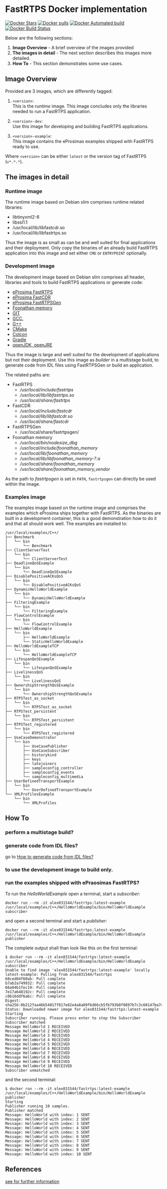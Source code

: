 # FastRTPS Docker implementation

[![Docker Stars](https://img.shields.io/docker/stars/alex031544/fastrtps.svg?style=plastic)](https://registry.hub.docker.com/v2/repositories/alex031544/fastrtps/stars/count/)
[![Docker pulls](https://img.shields.io/docker/pulls/alex031544/fastrtps.svg?style=plastic)](https://registry.hub.docker.com/v2/repositories/alex031544/fastrtps/)
[![Docker Automated build](https://img.shields.io/docker/automated/alex031544/fastrtps.svg?style=plastic)](https://github.com/alex031544/fastrtps/)
[![Docker Build Status](https://img.shields.io/docker/build/alex031544/fastrtps.svg?style=plastic)](https://github.com/alex031544/fastrtps/)

Below are the following sections:

1. __Image Overview__ - A brief overview of the images provided
2. __The images in detail__ - The next section describes this images more detailed.
3. __How To__ - This section demonstrates some use cases.


## Image Overview

Provided are 3 images, which are differently tagged:

1. `<version>`:  
    This is the *runtime* image. This image concludes only the libraries needed to run a FastRTPS application.

2. `<version>-dev`:  
    Use this image for developing and building FastRTPS applications.

3. `<version>-example`:  
    This image contains the eProsimas examples shipped with FastRTPS ready to use.

Where `<version>` can be either `latest` or the version tag of FastRTPS (`v*.*.*`).


## The images in detail

### Runtime image

The runtime image based on Debian slim comprises runtime related libraries:
- libtinyxml2-6
- libssl1.1
- /usr/local/lib/libfastcdr.so
- /usr/local/lib/libfastrtps.so

Thus the image is as small as can be and well suited for final applications and their deployment. Only copy the binaries of an already build FastRTPS application into this image and set either `CMD` or `ENTRYPOINT` optionally.

### Development image

The development image based on Debian slim comprises all header, libraries and tools to build FastRTPS applications or generate code:
- [eProsima FastRTPS](https://www.eprosima.com/index.php/products-all/eprosima-fast-rtps)
- [eProsima FastCDR](https://github.com/eProsima/Fast-CDR)
- [eProsima FastRTPSGen](https://eprosima-fast-rtps.readthedocs.io/en/latest/geninfo.html)
- [Foonathan memory](https://foonathan.net/memory/)
- [GIT](https://git-scm.com)
- [GCC](https://gcc.gnu.org),
- [G++](https://www.cprogramming.com/g++.html)
- [CMake](https://cmake.org)
- [Colcon](https://colcon.readthedocs.io/en/released/)
- [Gradle](https://gradle.org)
- [openJDK, openJRE](https://openjdk.java.net)

Thus the image is large and well suited for the development of applications but not their deployment. Use this image as *builder* in a multistage build, to generate code from IDL files using FastRTPSGen or build an application.

The related paths are:
- FastRTPS
  - */usr/local/include/fastrtps*
  - */usr/local/lib/libfastrtps.so*
  - */usr/local/share/fastrtps*
- FastCDR
  - */usr/local/include/fastcdr*
  - */usr/local/lib/libfastcdr.so*
  - */usr/local/share/fastcdr*
- FastRTPSGen
  - /usr/local/share/fastrtpsgen/
- Foonathan memory
  - */usr/local/bin/nodesize_dbg*
  - */usr/local/include/foonathan_memory*
  - */usr/local/lib/foonathan_memory*
  - */usr/local/lib/libfoonathan_memory-?.a*
  - */usr/local/share/foonathan_memory*
  - */usr/local/share/foonathan_memory_vendor*

As the path to *fastrtpsgen* is set in `PATH`, `fastrtpsgen` can directly be used within the image.

### Examples image

The examples image based on the runtime image and comprises the examples which eProsima ships together with FastRTPS. As the binaries are built in a development container, this is a good demonstration how to do it and that all should work well. The examples are installed to:

```
/usr/local/examples/C++/
├── Benchmark
│   └── bin
│       └── Benchmark
├── ClientServerTest
│   └── bin
│       └── ClientServerTest
├── DeadlineQoSExample
│   └── bin
│       └── DeadlineQoSExample
├── DisablePositiveACKsQoS
│   └── bin
│       └── DisablePositiveACKsQoS
├── DynamicHelloWorldExample
│   └── bin
│       └── DynamicHelloWorldExample
├── FilteringExample
│   └── bin
│       └── FilteringExample
├── FlowControlExample
│   └── bin
│       └── FlowControlExample
├── HelloWorldExample
│   └── bin
│       ├── HelloWorldExample
│       └── StaticHelloWorldExample
├── HelloWorldExampleTCP
│   └── bin
│       └── HelloWorldExampleTCP
├── LifespanQoSExample
│   └── bin
│       └── LifespanQoSExample
├── LivelinessQoS
│   └── bin
│       └── LivelinessQoS
├── OwnershipStrengthQoSExample
│   └── bin
│       └── OwnershipStrengthQoSExample
├── RTPSTest_as_socket
│   └── bin
│       └── RTPSTest_as_socket
├── RTPSTest_persistent
│   └── bin
│       └── RTPSTest_persistent
├── RTPSTest_registered
│   └── bin
│       └── RTPSTest_registered
├── UseCaseDemonstrator
│   └── bin
│       ├── UseCasePublisher
│       ├── UseCaseSubscriber
│       ├── historykind
│       ├── keys
│       ├── latejoiners
│       ├── sampleconfig_controller
│       ├── sampleconfig_events
│       └── sampleconfig_multimedia
├── UserDefinedTransportExample
│   └── bin
│       └── UserDefinedTransportExample
└── XMLProfilesExample
    └── bin
        └── XMLProfiles
```


## How To

### perform a multistage build?

### generate code from IDL files?

go to [How to generate code from IDL files?](examples/idlCodeGen/)

### to use the development image to build only.

### run the examples shipped with ePraosimas FastRTPS?

To run the *HelloWorldExample* open a terminal, start a *subscriber*:
```
docker run --rm -it alex031544/fastrtps:latest-example /usr/local/examples/C++/HelloWorldExample/bin/HelloWorldExample subscriber
```
and open a second terminal and start a *publisher*:
```
docker run --rm -it alex031544/fastrtps:latest-example /usr/local/examples/C++/HelloWorldExample/bin/HelloWorldExample publisher
```
The complete output shall than look like this on the first terminal:
```
$ docker run --rm -it alex031544/fastrtps:latest-example /usr/local/examples/C++/HelloWorldExample/bin/HelloWorldExample subscriber
Unable to find image 'alex031544/fastrtps:latest-example' locally
latest-example: Pulling from alex031544/fastrtps
68ced04f60ab: Pull complete
b7ab2a749932: Pull complete
66a04b1fec19: Pull complete
7e17a648192c: Pull complete
c0b16ddf6abc: Pull complete
Digest: sha256:0b212faa46b54017f817e82e4a8a09f6d66cb5fb793b0f0897b7c3c60147ba74
Status: Downloaded newer image for alex031544/fastrtps:latest-example
Starting
Subscriber running. Please press enter to stop the Subscriber
Subscriber matched
Message HelloWorld 1 RECEIVED
Message HelloWorld 2 RECEIVED
Message HelloWorld 3 RECEIVED
Message HelloWorld 4 RECEIVED
Message HelloWorld 5 RECEIVED
Message HelloWorld 6 RECEIVED
Message HelloWorld 7 RECEIVED
Message HelloWorld 8 RECEIVED
Message HelloWorld 9 RECEIVED
Message HelloWorld 10 RECEIVED
Subscriber unmatched
```
and the second terminal:
```
$ docker run --rm -it alex031544/fastrtps:latest-example /usr/local/examples/C++/HelloWorldExample/bin/HelloWorldExample publisher
Starting
Publisher running 10 samples.
Publisher matched
Message: HelloWorld with index: 1 SENT
Message: HelloWorld with index: 2 SENT
Message: HelloWorld with index: 3 SENT
Message: HelloWorld with index: 4 SENT
Message: HelloWorld with index: 5 SENT
Message: HelloWorld with index: 6 SENT
Message: HelloWorld with index: 7 SENT
Message: HelloWorld with index: 8 SENT
Message: HelloWorld with index: 9 SENT
Message: HelloWorld with index: 10 SENT
```

## References

[see for further information](https://gitlab.com/Alex0315/code-examples/-/tree/master/FastRTPS/01_docker)
